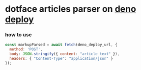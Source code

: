 # dotface articles parser on [deno deploy]("https://dash.deno.com")

### how to use
```javascript
const markupParsed = await fetch(deno_deploy_url, {
  method: 'POST',
  body: JSON.stringify({ content: "article text" }),
  headers: { "Content-Type": "application/json" }
});
```
